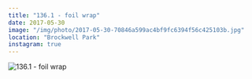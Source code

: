 ```yaml
---
title: "136.1 - foil wrap"
date: 2017-05-30
image: "/img/photo/2017-05-30-70846a599ac4bf9fc6394f56c425103b.jpg"
location: "Brockwell Park"
instagram: true
---
```


![136.1 - foil wrap](/img/photo/2017-05-30-70846a599ac4bf9fc6394f56c425103b.jpg)
